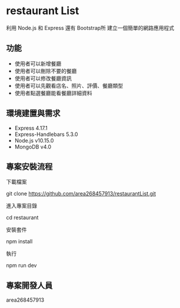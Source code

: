 # restaurant List

利用 Node.js 和 Express 還有 Bootstrap所 建立一個簡單的網路應用程式

## 功能

- 使用者可以新增餐廳
- 使用者可以刪除不要的餐廳
- 使用者可以修改餐廳資訊
- 使用者可以先觀看店名、照片、評價、餐廳類型
- 使用者點選餐廳能看餐廳詳細資料

## 環境建置與需求

- Express 4.17.1
- Express-Handlebars 5.3.0
- Node.js v10.15.0
- MongoDB v4.0 
## 專案安裝流程

下載檔案

git clone  https://github.com/area268457913/restaurantList.git

進入專案目錄

cd restaurant

安裝套件

npm install

執行

npm run dev

##  專案開發人員

area268457913

